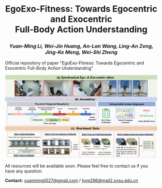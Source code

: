 # <p align="center">EgoExo-Fitness: Towards Egocentric and Exocentric <br> Full-Body Action Understanding</p>

### <p align="center">*Yuan-Ming Li, Wei-Jin Huang, An-Lan Wang, Ling-An Zeng, Jing-Ke Meng, Wei-Shi Zheng*</p>

Official repository of paper "EgoExo-Fitness: Towards Egocentric and Exocentric Full-Body Action Understanding"

 ![](./img/dataset_intro.png)

All resources will be available soon. Please feel free to contact us if you have any question.

**Contact:** yuanmingli527@gmail.com / liym266@mail2.sysu.edu.cn
